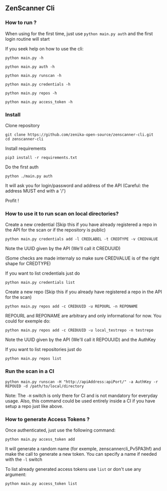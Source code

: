 ## ZenScanner Cli


### How to run ?


When using for the first time, just use `python main.py auth` and the first login routine will start


If you seek help on how to use the cli:

`python main.py -h`

`python main.py auth -h`

`python main.py runscan -h`

`python main.py credentials -h`

`python main.py repos -h`

`python main.py access_token -h`


### Install


Clone repository


```
git clone https://github.com/zenika-open-source/zenscanner-cli.git
cd zenscanner-cli
```

Install requirements


```
pip3 install -r requirements.txt
```


Do the first auth


```
python ./main.py auth
```

It will ask you for login/password and address of the API (Careful: the address MUST end with a '/')

Profit !



### How to use it to run scan on local directories?


Create a new credential (Skip this if you have already registered a repo in the API for the scan or if the repository is public)

```
python main.py credentials add -l CREDLABEL -t CREDTYPE -v CREDVALUE
```
Note the UUID given by the API (We'll call it CREDUUID)

(Some checks are made internaly so make sure CREDVALUE is of the right shape for CREDTYPE)

If you want to list credentials just do

```
python main.py credentials list
```

Create a new repo (Skip this if you already have registered a repo in the API for the scan)


```
python main.py repos add -c CREDUUID -u REPOURL -n REPONAME
```

REPOURL and REPONAME are arbitrary and only informational for now. You could for exemple do:

```
python main.py repos add -c CREDUUID -u local_testrepo -n testrepo
```
Note the UUID given by the API (We'll call it REPOUUID) and the AuthKey

If you want to list repositories just do

```
python main.py repos list
```

### Run the scan in a CI 

```
python main.py runscan -H "http://apiAddress:apiPort/" -a AuthKey -r REPOUID -d /path/to/local/directory
```

Note: The `-H` switch is only there for CI and is not mandatory for everyday usage. Also, this command could be used entirely inside a CI if you have setup a repo just like above.


### How to generate Access Tokens ?


Once authenticated, just use the following command:

```
python main.py access_token add
```

It will generate a random name (for exemple, zenscannercli_Pv5PA3hf) and make the call to generate a new token. You can specify a name if needed with the `-l` switch

To list already generated access tokens use `list` or don't use any argument:

```
python main.py access_token list
```



